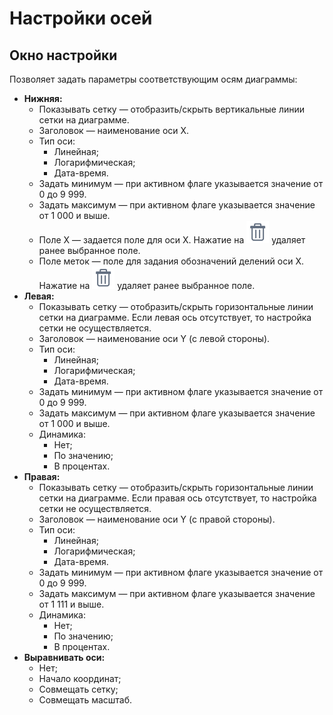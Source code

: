 # Настройки осей

## Окно настройки

Позволяет задать параметры соответствующим осям диаграммы:

* **Нижняя:**
  * Показывать сетку — отобразить/скрыть вертикальные линии сетки на диаграмме.
  * Заголовок — наименование оси X.
  * Тип оси:
    * Линейная;
    * Логарифмическая;
    * Дата-время.
  * Задать минимум — при активном флаге указывается значение от 0 до 9 999.
  * Задать максимум — при активном флаге указывается значение от 1 000 и выше.
  * Поле X — задается поле для оси X. Нажатие на ![](../../media/app/icons/toolbar_18/toolbar_18_8.svg) удаляет ранее выбранное поле.
  * Поле меток — поле для задания обозначений делений оси X. Нажатие на ![](../../media/app/icons/toolbar_18/toolbar_18_8.svg) удаляет ранее выбранное поле.
* **Левая:**
  * Показывать сетку — отобразить/скрыть горизонтальные линии сетки на диаграмме. Если левая ось отсутствует, то настройка сетки не осуществляется.
  * Заголовок — наименование оси Y (с левой стороны).
  * Тип оси:
    * Линейная;
    * Логарифмическая;
    * Дата-время.
  * Задать минимум — при активном флаге указывается значение от 0 до 9 999.
  * Задать максимум — при активном флаге указывается значение от 1 000 и выше.
  * Динамика:
    * Нет;
    * По значению;
    * В процентах.
* **Правая:**
  * Показывать сетку — отобразить/скрыть горизонтальные линии сетки на диаграмме. Если правая ось отсутствует, то настройка сетки не осуществляется.
  * Заголовок — наименование оси Y (с правой стороны).
  * Тип оси:
    * Линейная;
    * Логарифмическая;
    * Дата-время.
  * Задать минимум — при активном флаге указывается значение от 0 до 9 999.
  * Задать максимум — при активном флаге указывается значение от 1 111 и выше.
  * Динамика:
    * Нет;
    * По значению;
    * В процентах.
* **Выравнивать оси:**
  * Нет;
  * Начало координат;
  * Совмещать сетку;
  * Совмещать масштаб.
